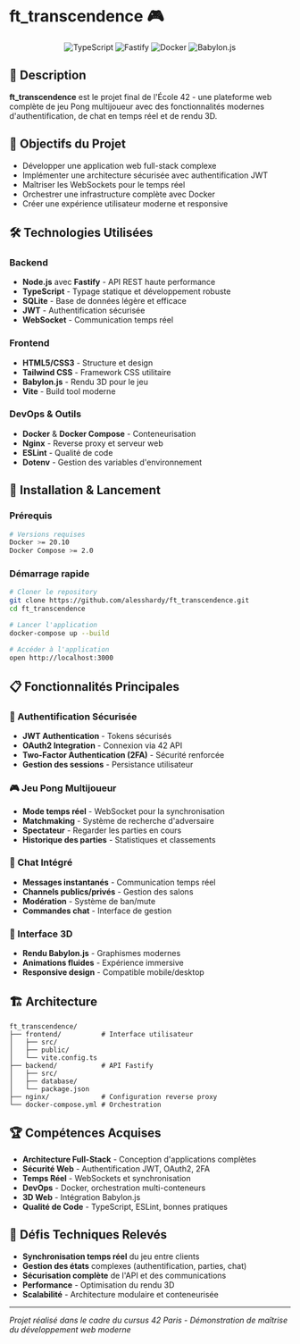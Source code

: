 # ft_transcendence 🎮

<div align="center">
  <img src="https://img.shields.io/badge/TypeScript-007ACC?style=for-the-badge&logo=typescript&logoColor=white" alt="TypeScript" />
  <img src="https://img.shields.io/badge/Fastify-000000?style=for-the-badge&logo=fastify&logoColor=white" alt="Fastify" />
  <img src="https://img.shields.io/badge/Docker-2496ED?style=for-the-badge&logo=docker&logoColor=white" alt="Docker" />
  <img src="https://img.shields.io/badge/Babylon.js-FD5750?style=for-the-badge&logo=babylon.js&logoColor=white" alt="Babylon.js" />
</div>

## 📝 Description

**ft_transcendence** est le projet final de l'École 42 - une plateforme web complète de jeu Pong multijoueur avec des fonctionnalités modernes d'authentification, de chat en temps réel et de rendu 3D.

## 🎯 Objectifs du Projet

- Développer une application web full-stack complexe
- Implémenter une architecture sécurisée avec authentification JWT
- Maîtriser les WebSockets pour le temps réel
- Orchestrer une infrastructure complète avec Docker
- Créer une expérience utilisateur moderne et responsive

## 🛠️ Technologies Utilisées

### Backend
- **Node.js** avec **Fastify** - API REST haute performance
- **TypeScript** - Typage statique et développement robuste
- **SQLite** - Base de données légère et efficace
- **JWT** - Authentification sécurisée
- **WebSocket** - Communication temps réel

### Frontend
- **HTML5/CSS3** - Structure et design
- **Tailwind CSS** - Framework CSS utilitaire
- **Babylon.js** - Rendu 3D pour le jeu
- **Vite** - Build tool moderne

### DevOps & Outils
- **Docker** & **Docker Compose** - Conteneurisation
- **Nginx** - Reverse proxy et serveur web
- **ESLint** - Qualité de code
- **Dotenv** - Gestion des variables d'environnement

## 🚀 Installation & Lancement

### Prérequis
```bash
# Versions requises
Docker >= 20.10
Docker Compose >= 2.0
```

### Démarrage rapide
```bash
# Cloner le repository
git clone https://github.com/alesshardy/ft_transcendence.git
cd ft_transcendence

# Lancer l'application
docker-compose up --build

# Accéder à l'application
open http://localhost:3000
```

## 📋 Fonctionnalités Principales

### 🔐 Authentification Sécurisée
- **JWT Authentication** - Tokens sécurisés
- **OAuth2 Integration** - Connexion via 42 API
- **Two-Factor Authentication (2FA)** - Sécurité renforcée
- **Gestion des sessions** - Persistance utilisateur

### 🎮 Jeu Pong Multijoueur
- **Mode temps réel** - WebSocket pour la synchronisation
- **Matchmaking** - Système de recherche d'adversaire
- **Spectateur** - Regarder les parties en cours
- **Historique des parties** - Statistiques et classements

### 💬 Chat Intégré
- **Messages instantanés** - Communication temps réel
- **Channels publics/privés** - Gestion des salons
- **Modération** - Système de ban/mute
- **Commandes chat** - Interface de gestion

### 🎨 Interface 3D
- **Rendu Babylon.js** - Graphismes modernes
- **Animations fluides** - Expérience immersive
- **Responsive design** - Compatible mobile/desktop

## 🏗️ Architecture

```
ft_transcendence/
├── frontend/          # Interface utilisateur
│   ├── src/
│   ├── public/
│   └── vite.config.ts
├── backend/           # API Fastify
│   ├── src/
│   ├── database/
│   └── package.json
├── nginx/             # Configuration reverse proxy
└── docker-compose.yml # Orchestration
```

## 🏆 Compétences Acquises

- **Architecture Full-Stack** - Conception d'applications complètes
- **Sécurité Web** - Authentification JWT, OAuth2, 2FA
- **Temps Réel** - WebSockets et synchronisation
- **DevOps** - Docker, orchestration multi-conteneurs
- **3D Web** - Intégration Babylon.js
- **Qualité de Code** - TypeScript, ESLint, bonnes pratiques

## 🎯 Défis Techniques Relevés

- **Synchronisation temps réel** du jeu entre clients
- **Gestion des états** complexes (authentification, parties, chat)
- **Sécurisation complète** de l'API et des communications
- **Performance** - Optimisation du rendu 3D
- **Scalabilité** - Architecture modulaire et conteneurisée

---

*Projet réalisé dans le cadre du cursus 42 Paris - Démonstration de maîtrise du développement web moderne*